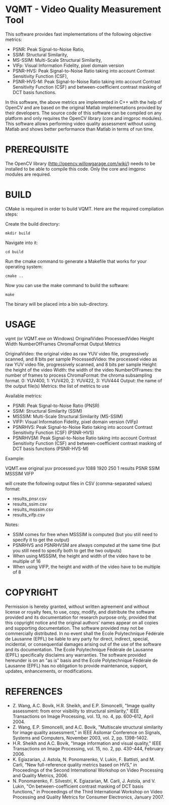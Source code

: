 # VQMT - Video Quality Measurement Tool

This software provides fast implementations of the following objective metrics:

* PSNR: Peak Signal-to-Noise Ratio,
* SSIM: Structural Similarity,
* MS-SSIM: Multi-Scale Structural Similarity,
* VIFp: Visual Information Fidelity, pixel domain version
* PSNR-HVS: Peak Signal-to-Noise Ratio taking into account Contrast Sensitivity
  Function (CSF),
* PSNR-HVS-M: Peak Signal-to-Noise Ratio taking into account Contrast
  Sensitivity Function (CSF) and between-coefficient contrast masking of DCT
  basis functions.

In this software, the above metrics are implemented in C++ with the help of
OpenCV and are based on the original Matlab implementations provided by their
developers.
The source code of this software can be compiled on any platform and
only requires the OpenCV library (core and imgproc modules).
This software allows performing video quality assessment without using Matlab
and shows better performance than Matlab in terms of run time.

# PREREQUISITE

The OpenCV library (http://opencv.willowgarage.com/wiki/) needs to be installed
to be able to compile this code. Only the core and imgproc modules are required.

# BUILD

CMake is required in order to build VQMT. Here are the required compilation
steps:

Create the build directory:

	mkdir build

Navigate into it:

	cd build

Run the cmake command to generate a Makefile that works for your operating
system:

	cmake ..

Now you can use the make command to build the software:

	make

The binary will be placed into a bin  sub-directory.

# USAGE

vqmt (or VQMT.exe on Windows) OriginalVideo ProcessedVideo Height Width 
NumberOfFrames ChromaFormat Output Metrics

OriginalVideo: the original video as raw YUV video file, progressively scanned, 
and 8 bits per sample
ProcessedVideo: the processed video as raw YUV video file, progressively 
scanned, and 8 bits per sample
Height: the height of the video
Width: the width of the video
NumberOfFrames: the number of frames to process
ChromaFormat: the chroma subsampling format. 0: YUV400, 1: YUV420, 2: YUV422, 3: 
YUV444
Output: the name of the output file(s)
Metrics: the list of metrics to use

Available metrics:
* PSNR: Peak Signal-to-Noise Ratio (PNSR)
* SSIM: Structural Similarity (SSIM)
* MSSSIM: Multi-Scale Structural Similarity (MS-SSIM)
* VIFP: Visual Information Fidelity, pixel domain version (VIFp)
* PSNRHVS: Peak Signal-to-Noise Ratio taking into account Contrast Sensitivity 
  Function (CSF) (PSNR-HVS)
* PSNRHVSM: Peak Signal-to-Noise Ratio taking into account Contrast Sensitivity 
  Function (CSF) and between-coefficient contrast masking of DCT basis 
  functions (PSNR-HVS-M)

Example:

VQMT.exe original.yuv processed.yuv 1088 1920 250 1 results PSNR SSIM MSSSIM 
VIFP

will create the following output files in CSV (comma-separated values) format:
* results_pnsr.csv
* results_ssim.csv
* results_msssim.csv
* results_vifp.csv

Notes:
* SSIM comes for free when MSSSIM is computed (but you still need to specify it 
  to get the output)
* PSNRHVS and PSNRHVSM are always computed at the same time (but you still need 
  to specify both to get the two outputs)
* When using MSSSIM, the height and width of the video have to be multiple of 16
* When using VIFP, the height and width of the video have to be multiple of 8

# COPYRIGHT

Permission is hereby granted, without written agreement and without license or 
royalty fees, to use, copy, modify, and distribute the software provided and its 
documentation for research purpose only, provided that this copyright notice and 
the original authors' names appear on all copies and supporting documentation.
The software provided may not be commercially distributed. In no event shall the 
Ecole Polytechnique Fédérale de Lausanne (EPFL) be liable to any party for 
direct, indirect, special, incidental, or consequential damages arising out of 
the use of the software and its documentation.
The Ecole Polytechnique Fédérale de Lausanne (EPFL) specifically disclaims any 
warranties.
The software provided hereunder is on an "as is" basis and the Ecole 
Polytechnique Fédérale de Lausanne (EPFL) has no obligation to provide 
maintenance, support, updates, enhancements, or modifications.

# REFERENCES

* Z. Wang, A.C. Bovik, H.R. Sheikh, and E.P. Simoncelli, "Image quality 
  assessment: from error visibility to structural similarity," IEEE 
  Transactions on Image Processing, vol. 13, no. 4, pp. 600–612, April 2004.
* Z. Wang, E.P. Simoncelli, and A.C. Bovik, "Multiscale structural similarity 
  for image quality assessment," in IEEE Asilomar Conference on Signals, 
  Systems and Computers, November 2003, vol. 2, pp. 1398–1402.
* H.R. Sheikh and A.C. Bovik, "Image information and visual quality," IEEE 
  Transactions on Image Processing, vol. 15, no. 2, pp. 430-444, February 2006.
* K. Egiazarian, J. Astola, N. Ponomarenko, V. Lukin, F. Battisti, and M. 
  Carli, "New full-reference quality metrics based on HVS," in Proceedings of 
  the Second International Workshop on Video Processing and Quality Metrics, 
  2006.
* N. Ponomarenko, F. Silvestri, K. Egiazarian, M. Carli, J. Astola, and V. 
  Lukin, "On between-coefficient contrast masking of DCT basis functions," in 
  Proceedings of the Third International Workshop on Video Processing and 
  Quality Metrics for Consumer Electronics, January 2007.
